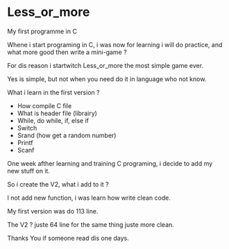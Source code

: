 # Less_or_more
My first programme in C

Whene i start programing in C, i was now for learning i will do practice, and what more good then write a mini-game ?

For dis reason i startwitch Less_or_more the most simple game ever.

Yes is simple, but not when you need do it in language who not know.

What i learn in the first version ?

 - How compile C file
 - What is header file (librairy)
 - While, do while, if, else if
 - Switch
 - Srand (how get a random number)
 - Printf
 - Scanf

One week afther learning and training C programing, i decide to add my new stuff on it.

So i create the V2, what i add to it ?

I not add new function, i was learn how write clean code.

My first version was do 113 line.

The V2 ? juste 64 line for the same thing juste more clean.

Thanks You if someone read dis one days.
